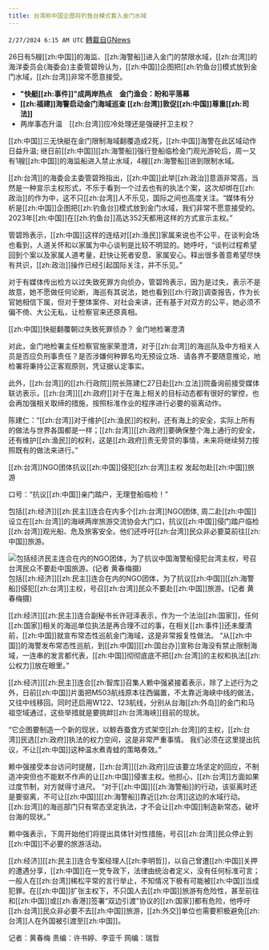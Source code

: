 ```yaml
---
title: 台湾称中国企图将钓鱼台模式套入金门水域
---
```

`2/27/2024 6:15 AM UTC` [轉載自GNews](https://gnews.org/articles/2346274)

26日有5艘[[zh:中国]]的海监、[[zh:海警船]]进入金门的禁限水域，[[zh:台湾]]的海洋委员会(海委会)主委管碧玲认为，[[zh:中国]]企图把[[zh:钓鱼台]]模式放到金门水域，[[zh:台湾]]非常不愿意接受。
* **"快艇[[zh:事件]]"成两岸热点　金门渔会：盼和平落幕**
* **[[zh:福建]]海警启动金门海域巡查   [[zh:台湾]]敦促[[zh:中国]]尊重[[zh:司法]]**
* 两岸事态升温　[[zh:台湾]]应冷处理还是强硬扞卫主权？

[[zh:中国]]三无快艇在金门限制海域翻覆造成2死，[[zh:中国]]海警在此区域动作日益升温; 继日前[[zh:中国]][[zh:海警船]]强行登船临检金门观光游轮后，周一又有1艘[[zh:中国]]的海监船进入禁止水域，4艘[[zh:海警船]]进到限制水域。

[[zh:台湾]]的海委会主委管碧玲指出，[[zh:中国]]此举[[zh:政治]]意涵非常高，当然是一种宣示主权形式，不乐于看到一个过去也有的执法个案，这次却绑在[[zh:政治]]的作为中，这不只[[zh:台湾]]人不乐见，国际之间也高度关注。“媒体有分析是[[zh:中国]]企图把[[zh:钓鱼台]]模式放到金门水域，我们非常不愿意接受的。2023年[[zh:中国]]在[[zh:钓鱼台]]高达352天都用这样的方式宣示主权。”

管碧玲表示，[[zh:中国]]这样的连结对[[zh:渔民]]家属来说也不公平，在谈判会场也看到，人道关怀和以家属为中心谈判是比较不明显的。她呼吁，“谈判过程希望回到个案以及家属人道考量，赶快让死者安息、家属安心。释出很多善意希望尽快有共识，[[zh:政治]]操作已经引起国际关注，并不乐见。”

对于有媒体传出检方以过失致死罪方向侦办，管碧玲表示，因为是过失，表示不是故意，她不愿做任何论断，海巡有其说法，她也看到[[zh:行政]]调查报告，作为长官她相信下属，但对于整体案件、对社会来讲，还有基于对双方的公平，她必须不偏不倚、大公无私，让检察官来还原真相。

[[zh:中国]]快艇翻覆朝过失致死罪侦办？ 金门地检署澄清

对此，金门地检署主任检察官施家荣澄清，对于[[zh:台湾]]的海巡队及中方相关人员是否应负刑事责任？是否涉嫌何种罪名均无预设立场．请各界不要随意推论，地检署将秉持公正客观原则，凭证据认定事实。

此外，[[zh:台湾]]的[[zh:行政院]]院长陈建仁27日赴[[zh:立法]]院备询前接受媒体联访表示，[[zh:台湾]][[zh:政府]]对于在海上相关的目标动态都有很好的掌控，也会再加强相关取缔的措施，按照标准作业的程序进行必要的驱离动作。

陈建仁：“[[zh:台湾]]对于维护[[zh:渔民]]的权利，还有海上的安全，实际上所有的做法与世界各国都是一样；[[zh:台湾]][[zh:政府]]要确保整个海上通行的安全，还有维护[[zh:渔民]]的权利，这是[[zh:政府]]责无旁贷的事情，未来将继续努力按照既有的做法来进行。”

[[zh:台湾]]NGO团体抗议[[zh:中国]]侵犯[[zh:台湾]]主权 发起勿赴[[zh:中国]]旅游

口号：“抗议[[zh:中国]]亲门踏户，无理登船临检！”

包括[[zh:经济]][[zh:民主]]连合在内多个[[zh:台湾]]NGO团体, 周二赴[[zh:中国]]设立在[[zh:台湾]]的海峡两岸旅游交流协会大门口，抗议[[zh:中国]]侵门踏户临检[[zh:台湾]]观光船、危及旅客安全。他们还呼吁[[zh:台湾]]民众非必要莫前往[[zh:中国]]旅游。

![包括经济民主连合在内的NGO团体，为了抗议中国海警船侵犯台湾主权，号召台湾民众不要赴中国旅游。(记者 黄春梅摄)](https://www.rfa.org/mandarin/yataibaodao/gangtai/hcm-02272024072409.html/img_1087-2.jpg/@@images/f52b1c69-ef09-440a-a11f-c9d41b695a51.jpeg "包括经济民主连合在内的NGO团体，为了抗议中国海警船侵犯台湾主权，号召台湾民众不要赴中国旅游。(记者 黄春梅摄)") 包括[[zh:经济]][[zh:民主]]连合在内的NGO团体，为了抗议[[zh:中国]][[zh:海警船]]侵犯[[zh:台湾]]主权，号召[[zh:台湾]]民众不要赴[[zh:中国]]旅游。(记者 黄春梅摄)

[[zh:经济]][[zh:民主]]连合副秘书长许冠泽表示，作为一个法治[[zh:国家]]，任何[[zh:国家]]相关的海巡单位执法是再合理不过的事，在相关[[zh:事件]]还未厘清前，[[zh:中国]]就宣布常态性巡航金门海域，这是非常报复性做法。 “从[[zh:中国]]的海警发布常态性巡航，到[[zh:中国]][[zh:国台办]]宣称台海没有禁止限制海域，一连串的发言都代表，[[zh:中国]]彻彻底底不把[[zh:台湾]]的主权和执法[[zh:公权力]]放在眼里。”

[[zh:经济]][[zh:民主]]连合[[zh:智库]]召集人赖中强紧接着表示，除了上述行为之外，日前[[zh:中国]]片面把M503航线原本往西偏置，不太靠近海峡中线的做法，又往中线移回。同时还启用W122、123航线，分别从台海[[zh:外岛]]的金门和马祖空域通过，这些举措就是要挑衅[[zh:台湾海峡]]目前的现状。

“它企图要制造一个新的现状，以鲸吞蚕食方式架空[[zh:台湾]]的主权，[[zh:台湾]]民选[[zh:政府]]执法的权力空间，这是非常严重事情。 我们必须在这里提出抗议，不让[[zh:中国]]这种温水煮青蛙的策略奏效。”

赖中强接受本台访问时提醒，[[zh:台湾]][[zh:政府]]应该要立场坚定的回应，不制造冲突但也不能默不作声的让[[zh:中国]]侵害主权。他担心，[[zh:台湾]]方面如果过度节制，对方就得寸进尺。 “对于[[zh:中国]][[zh:海警船]]的行动，该驱离时还是要驱离，不可让[[zh:中国]][[zh:海警船]]靠近[[zh:台湾]]这边的水域行动。 [[zh:台湾]]的海巡部门只有常态坚定执法，才不会让[[zh:中国]]制造新常态，破坏台海的现状。”

赖中强表示，下周开始他们将提出具体针对性措施，号召[[zh:台湾]]民众停止到[[zh:中国]]不必要的旅游活动。

[[zh:经济]][[zh:民主]]连合专案经理人[[zh:李明哲]]，以自己曾遭[[zh:中国]]关押的遭遇分享，[[zh:中国]]在一党专政下，法律由统治者定义，没有任何标准可言；一般人在[[zh:台湾]]稀松平常的言行举止，不知情况下极有可能被[[zh:中国]]当成犯罪。在[[zh:中国]]扩张主权下，不只国人去[[zh:中国]]旅游有危险性，甚至前往和[[zh:中国]]或[[zh:香港]]签署“双边引渡”协议的[[zh:国家]]都有危险，他呼吁[[zh:台湾]]民众非必要不去[[zh:中国]]旅游，[[zh:外交]]单位也需要积极避免[[zh:台湾]]人在外国被引渡至[[zh:中国]]。

记者：黄春梅    责编：许书婷、李亚千    网编：瑞哲
